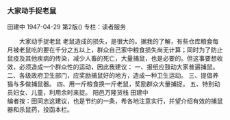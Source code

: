 ### 大家动手捉老鼠
田建中
1947-04-29
第2版()
专栏：读者服务

　　大家动手捉老鼠
    老鼠造成的损失，是很大的。据我的了解，有些仓库粮食每月被老鼠吃的要在千分之五以上，群众自己家中粮食损失尚无计算；同时为了防止鼠疫及其他疾病的传染，减少人畜的死亡，大量捕鼠，也是必要的。但这事要想收效，必须造成一个群众性的运动，因此我建议：
    一、报纸应鼓动大家普遍捕鼠。
    二、各级政府卫生部门，应奖励捕鼠好的地方，造成一种卫生运动。
    三、提倡养猫与多做捕鼠器。
    四、用一斤粮食换一斤老鼠，奖励群众大量捕捉。
    五、特别动员妇女、儿童，利用余时来捉。
                                        阳邑万隆货栈  田建中                                                        
    编者按：田同志这建议，也是节约的一条，希各地注意实行，并望介绍有效的捕鼠器和杀鼠药，投函本栏。
